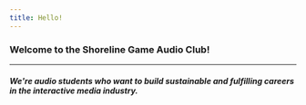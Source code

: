 ```yaml
---
title: Hello!
---
```

 

### Welcome to the Shoreline Game Audio Club!
---

##### We're audio students who want to build sustainable and fulfilling careers in the interactive media industry.